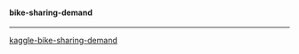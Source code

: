 #### bike-sharing-demand
---
[kaggle-bike-sharing-demand](https://www.kaggle.com/c/bike-sharing-demand/overview)
